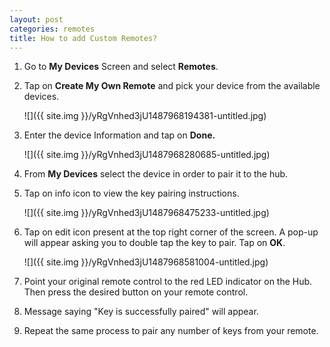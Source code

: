 ```yaml
---
layout: post
categories: remotes
title: How to add Custom Remotes?
---
```


1. Go to **My Devices** Screen and select **Remotes**.

2. Tap on **Create My Own Remote** and pick your device from the available devices.

    ![]({{ site.img }}/yRgVnhed3jU1487968194381-untitled.jpg)

3. Enter the device Information and tap on **Done.**

    ![]({{ site.img }}/yRgVnhed3jU1487968280685-untitled.jpg)

4. From **My Devices** select the device in order to pair it to the hub.

5. Tap on info icon to view the key pairing instructions.

    ![]({{ site.img }}/yRgVnhed3jU1487968475233-untitled.jpg)

6. Tap on edit icon present at the top right corner of the screen. A pop-up will appear asking you to double tap the key to pair. Tap on **OK**.

    ![]({{ site.img }}/yRgVnhed3jU1487968581004-untitled.jpg)

7. Point your original remote control to the red LED indicator on the Hub. Then press the desired button on your remote control.

8. Message saying "Key is successfully paired" will appear.

9. Repeat the same process to pair any number of keys from your remote.